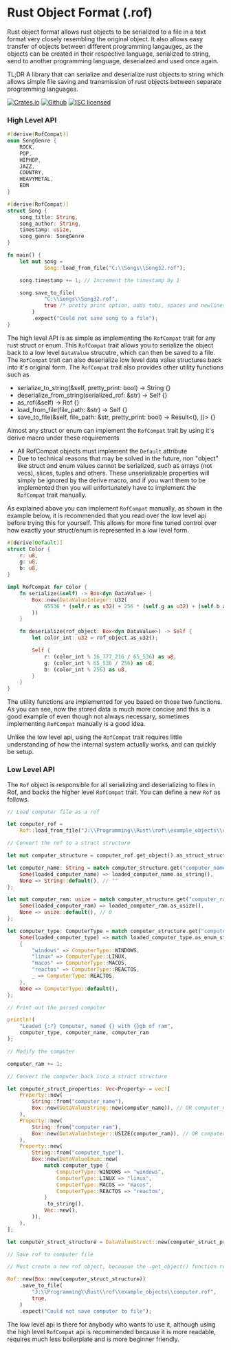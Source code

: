 # Rust Object Format (.rof)

Rust object format allows rust objects to be serialized to a file in a text format very closely resembling the original object. It also allows easy transfer of objects between different programming langauges, as the objects can be created in their respective language, serialized to string, send to another programming language, deserialzed and used once again.

TL;DR A library that can serialize and deserialize rust objects to string which allows simple file saving and transmission of rust objects between separate programming languages.

[![Crates.io][crates-badge]][crates-url]
[![Github][github-badge]][github-url]
[![ISC licensed][isc-badge]][isc-url]

[crates-badge]: https://img.shields.io/badge/crates.io-v0.1.3-blue
[crates-url]: https://crates.io/crates/rof-rs
[github-badge]: https://img.shields.io/badge/repo-github-blue
[github-url]: https://github.com/Jamzy01/rof/tree/main/rs
[isc-badge]: https://img.shields.io/badge/license-ISC-blue.svg
[isc-url]: https://github.com/Jamzy01/rof/blob/main/LICENSE

### High Level API

```rs
#[derive(RofCompat)]
enum SongGenre {
    ROCK,
    POP,
    HIPHOP,
    JAZZ,
    COUNTRY,
    HEAVYMETAL,
    EDM
}

#[derive(RofCompat)]
struct Song {
    song_title: String,
    song_author: String,
    timestamp: usize,
    song_genre: SongGenre
}

fn main() {
    let mut song =
            Song::load_from_file("C:\\Songs\\Song32.rof");

    song.timestamp += 1; // Increment the timestamp by 1

    song.save_to_file(
            "C:\\Songs\\Song32.rof",
            true /* pretty print option, adds tabs, spaces and newlines to make the file more human-readable, but will not change the data itself in any way */,
        )
        .expect("Could not save song to a file");
}
```

The high level API is as simple as implementing the ```RofCompat``` trait for any rust struct or enum. This ```RofCompat``` trait allows you to serialize the object back to a low level ```DataValue``` strucutre, which can then be saved to a file. The ```RofCompat``` trait can also deserialize low level data value structures back into it's original form. The ```RofCompat``` trait also provides other utility functions such as

* serialize_to_string(&self, pretty_print: bool) -> String {}
* deserialize_from_string(serialized_rof: &str) -> Self {}
* as_rof(&self) -> Rof {}
* load_from_file(file_path: &str) -> Self {}
* save_to_file(&self, file_path: &str, pretty_print: bool) -> Result<(), ()> {}

Almost any struct or enum can implement the ```RofCompat``` trait by using it's derive macro under these requirements

* All RofCompat objects must implement the ```Default``` attribute
* Due to technical reasons that may be solved in the future, non "object" like struct and enum values cannot be serialized, such as arrays (not vecs), slices, tuples and others. These unserializable properties will simply be ignored by the derive macro, and if you want them to be implemented then you will unfortunately have to implement the ```RofCompat``` trait manually.

As explained above you can implement ```RofCompat``` manually, as shown in the example below, it is recommended that you read over the low level api before trying this for yourself. This allows for more fine tuned control over how exactly your struct/enum is represented in a low level form.

```rs
#[derive(Default)]
struct Color {
    r: u8,
    g: u8,
    b: u8,
}

impl RofCompat for Color {
    fn serialize(&self) -> Box<dyn DataValue> {
        Box::new(DataValueInteger::U32(
            65536 * (self.r as u32) + 256 * (self.g as u32) + (self.b as u32),
        ))
    }

    fn deserialize(rof_object: Box<dyn DataValue>) -> Self {
        let color_int: u32 = rof_object.as_u32();

        Self {
            r: (color_int % 16_777_216 / 65_536) as u8,
            g: (color_int % 65_536 / 256) as u8,
            b: (color_int % 256) as u8,
        }
    }
}
```

The utility functions are implemented for you based on those two functions. As you can see, now the stored data is much more concise and this is a good example of even though not always necessary, sometimes implementing ```RofCompat``` manually is a good idea.

Unlike the low level api, using the ```RofCompat``` trait requires little understanding of how the internal system actually works, and can quickly be setup.

### Low Level API

The ```Rof``` object is responsible for all serializing and deserializing to files in Rof, and backs the higher level ```RofCompat``` trait. You can define a new ```Rof``` as follows.

```rs
// Load computer file as a rof

let computer_rof =
    Rof::load_from_file("J:\\Programming\\Rust\\rof\\example_objects\\computer.rof");

// Convert the rof to a struct structure

let mut computer_structure = computer_rof.get_object().as_struct_structure();

let computer_name: String = match computer_structure.get("computer_name") {
    Some(loaded_computer_name) => loaded_computer_name.as_string(),
    None => String::default(), // ""
};

let mut computer_ram: usize = match computer_structure.get("computer_ram") {
    Some(loaded_computer_ram) => loaded_computer_ram.as_usize(),
    None => usize::default(), // 0
};

let computer_type: ComputerType = match computer_structure.get("computer_type") {
    Some(loaded_computer_type) => match loaded_computer_type.as_enum_structure().0.as_ref()
    {
        "windows" => ComputerType::WINDOWS,
        "linux" => ComputerType::LINUX,
        "macos" => ComputerType::MACOS,
        "reactos" => ComputerType::REACTOS,
        _ => ComputerType::REACTOS,
    },
    None => ComputerType::default(),
};

// Print out the parsed computer

println!(
    "Loaded {:?} Computer, named {} with {}gb of ram",
    computer_type, computer_name, computer_ram
);

// Modify the computer

computer_ram += 1;

// Convert the computer back into a struct structure

let computer_struct_properties: Vec<Property> = vec![
    Property::new(
        String::from("computer_name"),
        Box::new(DataValueString::new(computer_name)), // OR computer_name.serialize()
    ),
    Property::new(
        String::from("computer_ram"),
        Box::new(DataValueInteger::USIZE(computer_ram)), // OR computer_ram.serialize()
    ),
    Property::new(
        String::from("computer_type"),
        Box::new(DataValueEnum::new(
            match computer_type {
                ComputerType::WINDOWS => "windows",
                ComputerType::LINUX => "linux",
                ComputerType::MACOS => "macos",
                ComputerType::REACTOS => "reactos",
            }
            .to_string(),
            Vec::new(),
        )),
    ),
];

let computer_struct_structure = DataValueStruct::new(computer_struct_properties);

// Save rof to computer file

// Must create a new rof object, becausue the .get_object() function returns an immutable reference

Rof::new(Box::new(computer_struct_structure))
    .save_to_file(
        "J:\\Programming\\Rust\\rof\\example_objects\\computer.rof",
        true,
    )
    .expect("Could not save computer to file");
```

The low level api is there for anybody who wants to use it, although using the high level ```RofCompat``` api is recommended because it is more readable, requires much less boilerplate and is more beginner friendly.